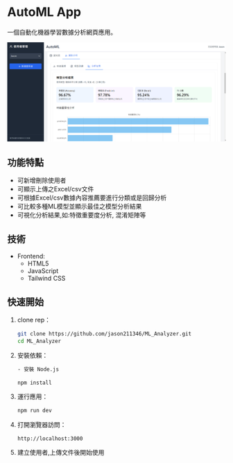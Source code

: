 # AutoML App

一個自動化機器學習數據分析網頁應用。


<img src="img/demo.png" alt="drawing" width="800"/>

## 功能特點

- 可新增刪除使用者
- 可顯示上傳之Excel/csv文件
- 可根據Excel/csv數據內容推薦要進行分類或是回歸分析
- 可比較多種ML模型並顯示最佳之模型分析結果
- 可視化分析結果,如:特徵重要度分析, 混淆矩陣等

## 技術

- Frontend: 
  - HTML5
  - JavaScript
  - Tailwind CSS

## 快速開始

1. clone rep：
   ```bash
   git clone https://github.com/jason211346/ML_Analyzer.git
   cd ML_Analyzer
   ```

2. 安裝依賴：
   ```bash
   - 安裝 Node.js
   ```
   ```bash
   npm install
   ```

3. 運行應用：
   ```bash
   npm run dev
   ```

4. 打開瀏覽器訪問：
   ```
   http://localhost:3000
   ```

6. 建立使用者,上傳文件後開始使用


